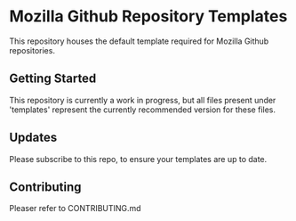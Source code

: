 # Mozilla Github Repository Templates
This repository houses the default template required for Mozilla Github repositories.   

## Getting Started
This repository is currently a work in progress, but all files present under 'templates' represent the currently recommended version for these files.

## Updates
Please subscribe to this repo, to ensure your templates are up to date.

## Contributing

Pleaser refer to CONTRIBUTING.md
